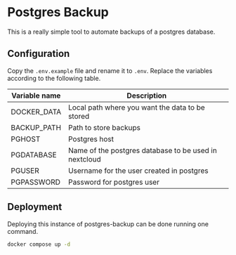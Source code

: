 # Postgres Backup

This is a really simple tool to automate backups of a postgres database.

## Configuration

Copy the `.env.example` file and rename it to `.env`. Replace the variables according to the following table.

| Variable name            | Description                                             |
|--------------------------|---------------------------------------------------------|
| DOCKER_DATA              | Local path where you want the data to be stored         |
| BACKUP_PATH              | Path to store backups                                   |
| PGHOST                   | Postgres host                                           |
| PGDATABASE               | Name of the postgres database to be used in nextcloud   |
| PGUSER                   | Username for the user created in postgres               |
| PGPASSWORD               | Password for postgres user                              |

## Deployment

Deploying this instance of postgres-backup can be done running one command.

```bash
docker compose up -d
```
